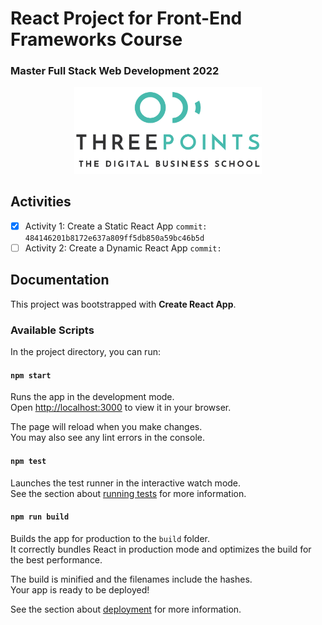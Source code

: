 # React Project for Front-End Frameworks Course

### Master Full Stack Web Development 2022

<p align="center">
<img src="./public/LogoMaster.png" alt="LogoMaster" width="300"/>
</p>

## Activities

- [x] Activity 1: Create a Static React App
`commit: 484146201b8172e637a809ff5db850a59bc46b5d`
- [ ] Activity 2: Create a Dynamic React App
`commit:`

## Documentation

This project was bootstrapped with **Create React App**.

### Available Scripts

In the project directory, you can run:

#### `npm start`

Runs the app in the development mode.\
Open [http://localhost:3000](http://localhost:3000) to view it in your browser.

The page will reload when you make changes.\
You may also see any lint errors in the console.

#### `npm test`

Launches the test runner in the interactive watch mode.\
See the section about [running tests](https://facebook.github.io/create-react-app/docs/running-tests) for more information.

#### `npm run build`

Builds the app for production to the `build` folder.\
It correctly bundles React in production mode and optimizes the build for the best performance.

The build is minified and the filenames include the hashes.\
Your app is ready to be deployed!

See the section about [deployment](https://facebook.github.io/create-react-app/docs/deployment) for more information.
